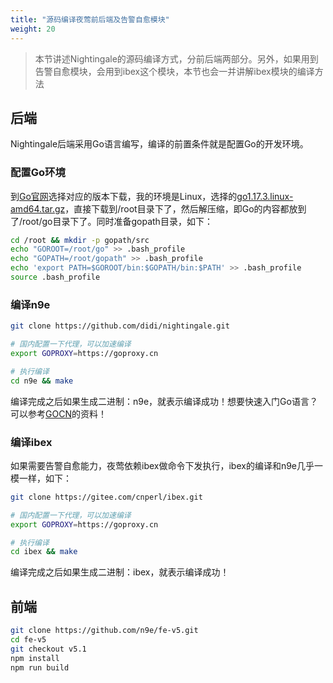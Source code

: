 ```yaml
---
title: "源码编译夜莺前后端及告警自愈模块"
weight: 20
---
```


> 本节讲述Nightingale的源码编译方式，分前后端两部分。另外，如果用到告警自愈模块，会用到ibex这个模块，本节也会一并讲解ibex模块的编译方法

## 后端

Nightingale后端采用Go语言编写，编译的前置条件就是配置Go的开发环境。

### 配置Go环境

到[Go官网](https://golang.google.cn/dl/)选择对应的版本下载，我的环境是Linux，选择的[go1.17.3.linux-amd64.tar.gz](https://s3-gz01.didistatic.com/n9e-pub/tgz/go1.17.3.linux-amd64.tar.gz)，直接下载到/root目录下了，然后解压缩，即Go的内容都放到了/root/go目录下了。同时准备gopath目录，如下：

```bash
cd /root && mkdir -p gopath/src
echo "GOROOT=/root/go" >> .bash_profile
echo "GOPATH=/root/gopath" >> .bash_profile
echo 'export PATH=$GOROOT/bin:$GOPATH/bin:$PATH' >> .bash_profile
source .bash_profile
```

### 编译n9e

```bash
git clone https://github.com/didi/nightingale.git

# 国内配置一下代理，可以加速编译
export GOPROXY=https://goproxy.cn

# 执行编译
cd n9e && make
```

编译完成之后如果生成二进制：n9e，就表示编译成功！想要快速入门Go语言？可以参考[GOCN](https://gocn.vip/wiki)的资料！

### 编译ibex

如果需要告警自愈能力，夜莺依赖ibex做命令下发执行，ibex的编译和n9e几乎一模一样，如下：

```bash
git clone https://gitee.com/cnperl/ibex.git

# 国内配置一下代理，可以加速编译
export GOPROXY=https://goproxy.cn

# 执行编译
cd ibex && make
```

编译完成之后如果生成二进制：ibex，就表示编译成功！


## 前端

```bash
git clone https://github.com/n9e/fe-v5.git
cd fe-v5
git checkout v5.1
npm install
npm run build
```

